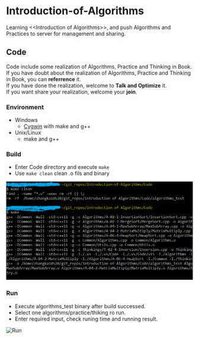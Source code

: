 # Introduction-of-Algorithms
Learning &lt;&lt;Introduction of Algorithms>>, and push Algorithms and Practices to server for management and sharing.

## Code
Code include some realization of Algorithms, Practice and Thinking in Book.  
If you have doubt about the realization of Algorithms, Practice and Thinking in Book, you can **referrence** it.  
If you have done the realization, welcome to **Talk and Optimize** it.  
If you want share your realization, welcome your **join**.

### Environment
* Windows
    * [Cygwin](http://www.cygwin.com/) with make and g++
* Unix/Linux
    * make and g++

### Build
* Enter Code directory and execute `make`
* Use `make clean` clean .o fils and binary  
  
![Build](res/Build.PNG)

### Run
* Execute algorithms_test binary after build successed.
* Select one algorithms/practice/thiking ro run.
* Enter required input, check runing time and running result.  
  
![Run](res/Run.PNG)
